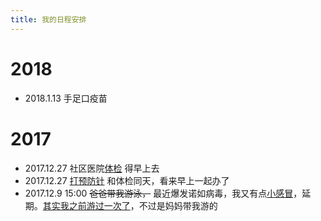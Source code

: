 ```yaml
---
title: 我的日程安排
---
```

# 2018
* 2018.1.13 手足口疫苗

# 2017
* 2017.12.27 社区医院[体检]() 得早上去
* 2017.12.27 [打预防针]() 和体检同天，看来早上一起办了
* 2017.12.9 15:00 ~~爸爸带我游泳，~~ 最近爆发诺如病毒，我又有点[小感冒](/2017/12/11/最近有点小感冒/)，延期。[其实我之前游过一次了](/2017/11/25/我第一次游泳/)，不过是妈妈带我游的
